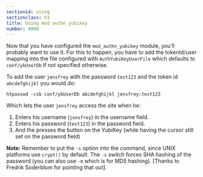 ```yaml
---
sectionid: using
sectionclass: h1
title: Using mod_authn_yubikey
number: 4000
---
```


Now that you have configured the `mod_authn_yubikey` module, you’ll probably
want to use it. For this to happen, you have to add the tokenId/user mapping
into the file configured with `AuthYubiKeyUserFile` which defaults to
`conf/ykUserDb` if not specified otherwise.

To add the user `jensfrey` with the password `test123` and the token id
`abcdefghijkl` you would do:

    htpasswd -csb conf/ykUserDb abcdefghijkl jensfrey:test123

Which lets the user `jensfrey` access the site when he:

1. Enters his username (`jensfrey`) in the username field.
2. Enters his password (`test123`) in the password field.
3. And the presses the button on the YubiKey (while having the cursor still
set on the password field)

**Note:** Remember to put the `-s` option into the command, since UNIX
platforms use `crypt()` by default. The `-s` switch forces SHA hashing of the password (you can also use `-m` which is for MD5 hashing). [Thanks to Fredrik Soderblom for pointing that out].
